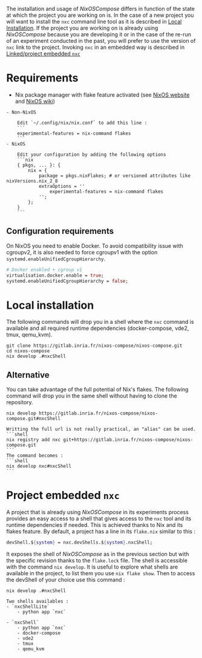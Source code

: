 The installation and usage of _NixOSCompose_ differs in function of the state at which the project you are working on is. In the case of a new project you will want to install the `nxc` command line tool as it is described in [Local Installation](local.md#local-installation). If the project you are working on is already using _NixOSCompose_ because you are developing it or in the case of the re-run of an experiment conducted in the past, you will prefer to use the version of `nxc` link to the project. Invoking `nxc` in an embedded way is described in [Linked/project embedded `nxc`](local.md#project-embedded-nxc)

# Requirements

- Nix package manager with flake feature activated (see [NixOS website](https://nixos.org/download.html) and [NixOS wiki](https://nixos.wiki/wiki/Flakes#Installing_flakes))

```admonish note title="Quick note from NixOS wiki to activate flake feature"
- Non-NixOS

    Edit `~/.config/nix/nix.conf` to add this line :
    ```
    experimental-features = nix-command flakes
    ```
- NixOS

    Edit your configuration by adding the following options
    ```nix
    { pkgs, ... }: {
        nix = {
            package = pkgs.nixFlakes; # or versioned attributes like nixVersions.nix_2_8
            extraOptions = ''
                experimental-features = nix-command flakes
            '';
        };
    }
    ```
```

## Configuration requirements

On NixOS you need to enable Docker. To avoid compatibility issue with cgroupv2, it is also needed to force cgroupv1 with the option `systemd.enableUnifiedCgroupHierarchy`.

```nix
# Docker enabled + cgroup v1
virtualisation.docker.enable = true;
systemd.enableUnifiedCgroupHierarchy = false;
```


# Local installation

The following commands will drop you in a shell where the `nxc` command is available and all required runtime dependencies (docker-compose, vde2, tmux, qemu_kvm).

```shell
git clone https://gitlab.inria.fr/nixos-compose/nixos-compose.git
cd nixos-compose
nix develop .#nxcShell
```
## Alternative

You can take advantage of the full potential of Nix's flakes. The following command will drop you in the same shell without having to clone the repository.
```shell
nix develop https://gitlab.inria.fr/nixos-compose/nixos-compose.git#nxcShell
```

~~~admonish tip
Writting the full url is not really practical, an "alias" can be used.
```shell
nix registry add nxc git+https://gitlab.inria.fr/nixos-compose/nixos-compose.git
```
The command becomes :
```shell
nix develop nxc#nxcShell
```
~~~

# Project embedded `nxc`

A project that is already using _NixOSCompose_ in its experiments process provides an easy access to a shell that gives access to the `nxc` tool and its runtime dependencies if needed. This is achieved thanks to Nix and its flakes feature. By default, a project has a line in its `flake.nix` similar to this :

```nix
devShell.${system} = nxc.devShells.${system}.nxcShell;
```

It exposes the shell of _NixOSCompose_ as in the previous section but with the specific revision thanks to the `flake.lock` file. The shell is accessible with the command `nix develop`. It is useful to explore what shells are available in the project, to list them you use `nix flake show`. Then to access the devShell of your choice use this command :

```shell
nix develop .#nxcShell
```

```admonish info
Two shells availables :
- `nxcShellLite`
    - python app `nxc`

- `nxcShell`
    - python app `nxc`
    - docker-compose
    - vde2
    - tmux
    - qemu_kvm
```
